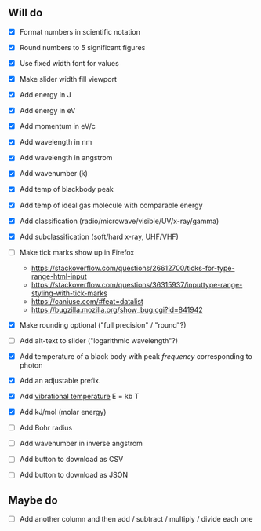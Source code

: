 Will do
-------

- [x] Format numbers in scientific notation
- [x] Round numbers to 5 significant figures
- [x] Use fixed width font for values
- [x] Make slider width fill viewport
- [x] Add energy in J
- [x] Add energy in eV
- [x] Add momentum in eV/c
- [x] Add wavelength in nm
- [x] Add wavelength in angstrom
- [x] Add wavenumber (k)
- [x] Add temp of blackbody peak
- [x] Add temp of ideal gas molecule with comparable energy
- [x] Add classification (radio/microwave/visible/UV/x-ray/gamma)
- [x] Add subclassification (soft/hard x-ray, UHF/VHF)
- [ ] Make tick marks show up in Firefox
  - https://stackoverflow.com/questions/26612700/ticks-for-type-range-html-input
  - https://stackoverflow.com/questions/36315937/inputtype-range-styling-with-tick-marks
  - https://caniuse.com/#feat=datalist
  - https://bugzilla.mozilla.org/show_bug.cgi?id=841942

- [x] Make rounding optional ("full precision" / "round"?)
- [ ] Add alt-text to slider ("logarithmic wavelength"?)
- [x] Add temperature of a black body with peak *frequency* corresponding to photon
- [x] Add an adjustable prefix.
- [x] Add [vibrational temperature](https://en.wikipedia.org/wiki/Vibrational_temperature) E = kb T
- [x] Add kJ/mol (molar energy)
- [ ] Add Bohr radius
- [ ] Add wavenumber in inverse angstrom
- [ ] Add button to download as CSV
- [ ] Add button to download as JSON

Maybe do
--------

- [ ] Add another column and then add / subtract / multiply / divide each one
